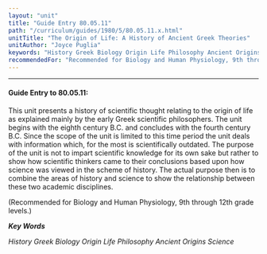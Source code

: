 ```yaml
---
layout: "unit"
title: "Guide Entry 80.05.11"
path: "/curriculum/guides/1980/5/80.05.11.x.html"
unitTitle: "The Origin of Life: A History of Ancient Greek Theories"
unitAuthor: "Joyce Puglia"
keywords: "History Greek Biology Origin Life Philosophy Ancient Origins Science"
recommendedFor: "Recommended for Biology and Human Physiology, 9th through 12th grade levels."
---
```

<body>
<hr/>
<h4>
Guide Entry to 80.05.11:
</h4>
This unit presents a history of scientific thought relating to the origin of life as explained mainly by the early Greek scientific philosophers.  The unit begins with the eighth century B.C. and concludes with the fourth century B.C.  Since the scope of the unit is limited to this time period the unit deals with information which, for the most is scientifically outdated.  The purpose of the unit is not to impart scientific knowledge for its own sake but rather to show how scientific thinkers came to their conclusions based upon how science was viewed in the scheme of history.  The actual purpose then is to combine the areas of history and science to show the relationship between these two academic disciplines.
<p>
(Recommended for Biology and Human Physiology, 9th through 12th grade levels.)
</p>
<p>
<b>
<i>
Key Words
</i>
</b>
<br/>
</p>
<p>
<i>
History Greek Biology Origin Life Philosophy Ancient Origins Science
</i>
</p>
</body>